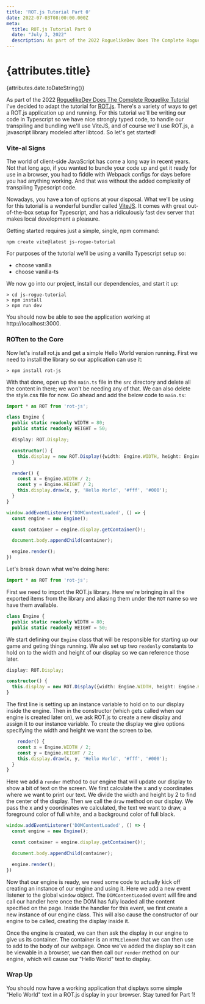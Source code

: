 ```yaml
---
title: 'ROT.js Tutorial Part 0'
date: 2022-07-03T08:00:00.000Z
meta:
  title: ROT.js Tutorial Part 0
  date: "July 3, 2022"
  description: As part of the 2022 RoguelikeDev Does The Complete Roguelike Tutorial I've decided to adapt the tutorial for ROT.js. There's a variety of ways to get a ROT.js application up and running. For this tutorial we'll be writing our code in Typescript so we have nice strongly typed code, to handle our transpiling and bundling we'll use ViteJS, and of course we'll use ROT.js, a javascript library modeled after libtcod. So let's get started!
---
```


# {attributes.title}
{attributes.date.toDateString()}

As part of the 2022 [RoguelikeDev Does The Complete Roguelike Tutorial](https://www.reddit.com/r/roguelikedev/comments/vm9yam/roguelikedev_does_the_complete_roguelike_tutorial/)
I've decided to adapt the tutorial for [ROT.js](https://ondras.github.io/rot.js/hp/). There's a variety of ways to 
get a ROT.js application up and running. For this tutorial we'll be writing our code in Typescript so we have nice
strongly typed code, to handle our transpiling and bundling we'll use ViteJS, and of course we'll use ROT.js, a javascript
library modeled after libtcod. So let's get started!

### Vite-al Signs

The world of client-side JavaScript has come a long way in recent years. Not that long ago, if you wanted to bundle
your code up and get it ready for use in a browser, you had to fiddle with Webpack configs for days before you had
anything working. And that was without the added complexity of transpiling Typescript code. 

Nowadays, you have a ton of options at your disposal. What we'll be using for this tutorial is a wonderful bundler
called [ViteJS](https://vitejs.dev/). It comes with great out-of-the-box setup for Typescript, and has a ridiculously fast dev server
that makes local development a pleasure. 

Getting started requires just a simple, single, npm command:

```
npm create vite@latest js-rogue-tutorial
```

For purposes of the tutorial we'll be using a vanilla Typescript setup so:

- choose vanilla
- choose vanilla-ts

We now go into our project, install our dependencies, and start it up:

```
> cd js-rogue-tutorial
> npm install
> npm run dev
```

You should now be able to see the application working at http://localhost:3000. 

### ROTten to the Core

Now let's install rot.js and get a simple Hello World version running. First we need to install the library so 
our application can use it:

```
> npm install rot-js
```

With that done, open up the `main.ts` file in the `src` directory and delete all the content in there; we won't
be needing any of that. We can also delete the style.css file for now. Go ahead and add the below code to `main.ts`:

```typescript
import * as ROT from 'rot-js';

class Engine {
  public static readonly WIDTH = 80;
  public static readonly HEIGHT = 50;

  display: ROT.Display;

  constructor() {
    this.display = new ROT.Display({width: Engine.WIDTH, height: Engine.HEIGHT});
  }

  render() {
    const x = Engine.WIDTH / 2;
    const y = Engine.HEIGHT / 2;
    this.display.draw(x, y, 'Hello World', '#fff', '#000');
  }
}

window.addEventListener('DOMContentLoaded', () => {
  const engine = new Engine();

  const container = engine.display.getContainer()!;

  document.body.appendChild(container);

  engine.render();
})
```

Let's break down what we're doing here:

```typescript
import * as ROT from 'rot-js';
```

First we need to import the ROT.js library. Here we're bringing in all the exported items from the library and aliasing
them under the `ROT` name so we have them available. 

```typescript
class Engine {
  public static readonly WIDTH = 80;
  public static readonly HEIGHT = 50;
```

We start defining our `Engine` class that will be responsible for starting up our game and geting things running. We also
set up two `readonly` constants to hold on to the width and height of our display so we can reference those later.

```typescript
display: ROT.Display;

constructor() {
  this.display = new ROT.Display({width: Engine.WIDTH, height: Engine.HEIGHT});
}
```

The first line is setting up an instance variable to hold on to our display inside the engine. Then in the constructor
(which gets called when our engine is created later on), we ask ROT.js to create a new display and assign it to our
instance variable. To create the display we give options specifying the width and height we want the screen to be.

```typescript
    render() {
    const x = Engine.WIDTH / 2;
    const y = Engine.HEIGHT / 2;
    this.display.draw(x, y, 'Hello World', '#fff', '#000');
  }
}
```

Here we add a `render` method to our engine that will update our display to show a bit of text on the screen. We first
calculate the x and y coordinates where we want to print our text. We divide the width and height by 2 to find the center
of the display. Then we call the `draw` method on our display. We pass the x and y coordinates we calculated, the text we
want to draw, a foreground color of full white, and a background color of full black. 

```typescript
window.addEventListener('DOMContentLoaded', () => {
  const engine = new Engine();

  const container = engine.display.getContainer()!;

  document.body.appendChild(container);

  engine.render();
})
```

Now that our engine is ready, we need some code to actually kick off creating an instance of our engine and using it.
Here we add a new event listener to the global `window` object. The `DOMContentLoaded` event will fire and call our handler
here once the DOM has fully loaded all the content specified on the page. Inside the handler for this event, we first
create a new instance of our engine class. This will also cause the constructor of our engine to be called, creating the
display inside it. 

Once the engine is created, we can then ask the display in our engine to give us its container. The container is an `HTMLElement`
that we can then use to add to the body of our webpage. Once we've added the display so it can be viewable in a browser,
we can then call our `render` method on our engine, which will cause our "Hello World" text to display.

### Wrap Up

You should now have a working application that displays some simple "Hello World" text in a ROT.js display in your browser.
Stay tuned for Part 1!